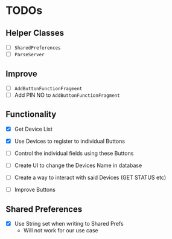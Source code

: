 # TODOs

## Helper Classes

- [ ] `SharedPreferences`
- [ ] `ParseServer`

## Improve

- [ ] `AddButtonFunctionFragment`
- [ ] Add PIN NO to `AddButtonFunctionFragment`

## Functionality

- [x] Get Device List
- [x] Use Devices to register to individual Buttons
- [ ] Control the individual fields using these Buttons
- [ ] Create UI to change the Devices Name in database
- [ ] Create a way to interact with said Devices (GET STATUS etc)
- [ ] Improve Buttons


## Shared Preferences

- [x] Use String set when writing to Shared Prefs
    - Will not work for our use case
